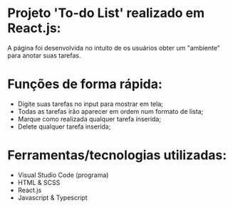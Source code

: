 # Projeto 'To-do List' realizado em React.js:

A página foi desenvolvida no intuito de os usuários obter um "ambiente" para anotar suas tarefas.

# Funções de forma rápida:

* Digite suas tarefas no input para mostrar em tela;
* Todas as tarefas irão aparecer em ordem num formato de lista;
* Marque como realizada qualquer tarefa inserida;
* Delete qualquer tarefa inserida;

# Ferramentas/tecnologias utilizadas:

* Visual Studio Code (programa)
* HTML & SCSS
* React.js
* Javascript & Typescript

